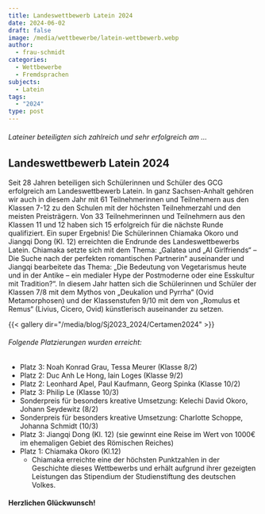 ```yaml
---
title: Landeswettbewerb Latein 2024
date: 2024-06-02
draft: false
image: /media/wettbewerbe/latein-wettbewerb.webp
author:
  - frau-schmidt
categories:
  - Wettbewerbe
  - Fremdsprachen
subjects:
  - Latein
tags:
  - "2024"
type: post
---
```

###### _Lateiner beteiligten sich zahlreich und sehr erfolgreich am …_

## Landeswettbewerb Latein 2024

Seit 28 Jahren beteiligen sich Schülerinnen und Schüler des GCG erfolgreich am Landeswettbewerb Latein. In ganz Sachsen-Anhalt gehören wir auch in diesem Jahr mit 61 Teilnehmerinnen und Teilnehmern aus den Klassen 7-12 zu den Schulen mit der höchsten Teilnehmerzahl und den meisten Preisträgern. Von 33 Teilnehmerinnen und Teilnehmern aus den Klassen 11 und 12 haben sich 15 erfolgreich für die nächste Runde qualifiziert. Ein super Ergebnis! Die Schülerinnen Chiamaka Okoro und Jiangqi Dong (Kl. 12) erreichten die Endrunde des Landeswettbewerbs Latein. Chiamaka setzte sich mit dem Thema: „Galatea und „AI Girlfriends“ – Die Suche nach der perfekten romantischen Partnerin“  auseinander und Jiangqi bearbeitete das Thema: „Die Bedeutung von Vegetarismus heute und in der Antike – ein medialer Hype der Postmoderne oder eine Esskultur mit Tradition?“. In diesem Jahr hatten sich die Schülerinnen und Schüler der Klassen 7/8 mit dem Mythos von „Deukalion und Pyrrha“ (Ovid Metamorphosen) und der Klassenstufen 9/10 mit dem von „Romulus et Remus“ (Livius, Cicero, Ovid) künstlerisch auseinander zu setzen.



{{< gallery dir="/media/blog/Sj2023_2024/Certamen2024" >}}



###### Folgende Platzierungen wurden erreicht:

- Platz 3: Noah Konrad Grau, Tessa Meurer (Klasse 8/2)
- Platz 2: Duc Anh Le Hong, Iain Loges (Klasse 9/2)
- Platz 2: Leonhard Apel, Paul Kaufmann, Georg Spinka (Klasse 10/2)
- Platz 3: Philip Le (Klasse 10/3)
- Sonderpreis für besonders kreative Umsetzung: Kelechi David Okoro, Johann Seydewitz (8/2)
- Sonderpreis für besonders kreative Umsetzung: Charlotte Schoppe, Johanna Schmidt (10/3)
- Platz 3: Jiangqi Dong (Kl. 12) (sie gewinnt eine Reise im Wert von 1000€ im ehemaligen Gebiet des Römischen Reiches)
- Platz 1: Chiamaka Okoro (Kl.12)
  - Chiamaka erreichte eine der höchsten Punktzahlen in der Geschichte dieses Wettbewerbs und erhält aufgrund ihrer gezeigten Leistungen das Stipendium der Studienstiftung des deutschen Volkes.

#### Herzlichen Glückwunsch!




